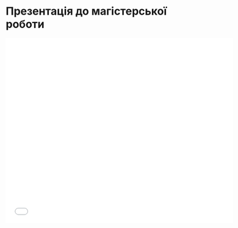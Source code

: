 # Презентація до магістерської роботи

<iframe src="//www.slideshare.net/slideshow/embed_code/key/4ltT9N5pTszr0M" width="595" height="485" frameborder="0" marginwidth="0" marginheight="0" scrolling="no" allowfullscreen> </iframe>
